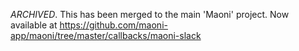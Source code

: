 *ARCHIVED*. This has been merged to the main 'Maoni' project. Now available at https://github.com/maoni-app/maoni/tree/master/callbacks/maoni-slack
